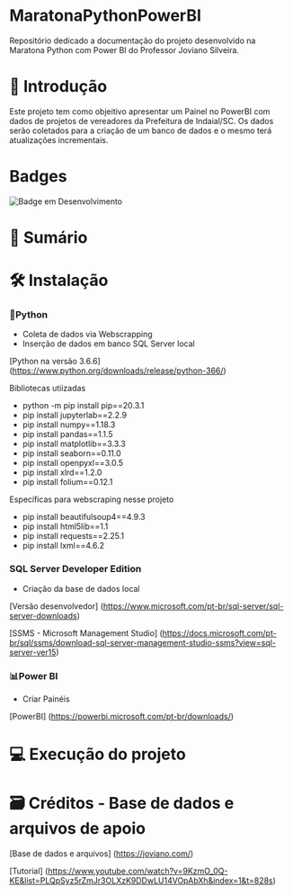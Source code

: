 # MaratonaPythonPowerBI
Repositório dedicado a documentação do projeto desenvolvido na Maratona Python com Power BI do Professor Joviano Silveira.

# 🎯 Introdução

Este projeto tem como objeitivo apresentar um Painel no PowerBI com dados de projetos de vereadores da Prefeitura de Indaial/SC. Os dados serão coletados para a criação de um banco de dados e o mesmo terá atualizações incrementais.

# Badges

![Badge em Desenvolvimento](http://img.shields.io/static/v1?label=STATUS&message=EM%20DESENVOLVIMENTO&color=GREEN&style=for-the-badge)


# 📍 Sumário

# 🛠️ Instalação

### 🐍Python
- Coleta de dados via Webscrapping
- Inserção de dados em banco SQL Server local

[Python na versão 3.6.6] (https://www.python.org/downloads/release/python-366/)

Bibliotecas utiizadas

- python -m pip install pip==20.3.1
- pip install jupyterlab==2.2.9
- pip install numpy==1.18.3
- pip install pandas==1.1.5
- pip install matplotlib==3.3.3
- pip install seaborn==0.11.0
- pip install openpyxl==3.0.5
- pip install xlrd==1.2.0
- pip install folium==0.12.1

Específicas para webscraping nesse projeto

- pip install beautifulsoup4==4.9.3
- pip install html5lib==1.1
- pip install requests==2.25.1
- pip install lxml==4.6.2


### SQL Server Developer Edition
- Criação da base de dados local

[Versão desenvolvedor] (https://www.microsoft.com/pt-br/sql-server/sql-server-downloads)

[SSMS - Microsoft Management Studio] (https://docs.microsoft.com/pt-br/sql/ssms/download-sql-server-management-studio-ssms?view=sql-server-ver15)


### 📊Power BI
- Criar Painéis

[PowerBI] (https://powerbi.microsoft.com/pt-br/downloads/)



# 💻 Execução do projeto


# 🗃️ Créditos - Base de dados e arquivos de apoio
[Base de dados e arquivos] (https://joviano.com/)

[Tutorial] (https://www.youtube.com/watch?v=9KzmO_0Q-KE&list=PLQpSyz5rZmJr3OLXzK9DDwLU14VOpAbXh&index=1&t=828s)
